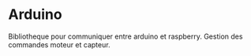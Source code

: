 # Arduino
Bibliotheque pour communiquer entre arduino et raspberry. Gestion des commandes moteur et capteur.
